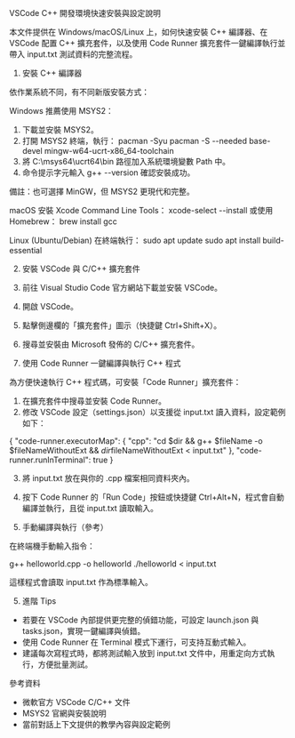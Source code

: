 VSCode C++ 開發環境快速安裝與設定說明

本文件提供在 Windows/macOS/Linux 上，如何快速安裝 C++ 編譯器、在 VSCode 配置 C++ 擴充套件，以及使用 Code Runner 擴充套件一鍵編譯執行並帶入 input.txt 測試資料的完整流程。

1. 安裝 C++ 編譯器

依作業系統不同，有不同新版安裝方式：

Windows
推薦使用 MSYS2：

1. 下載並安裝 MSYS2。
2. 打開 MSYS2 終端，執行：
   pacman -Syu
   pacman -S --needed base-devel mingw-w64-ucrt-x86_64-toolchain
3. 將 C:\msys64\ucrt64\bin 路徑加入系統環境變數 Path 中。
4. 命令提示字元輸入 g++ --version 確認安裝成功。

備註：也可選擇 MinGW，但 MSYS2 更現代和完整。

macOS
安裝 Xcode Command Line Tools：
xcode-select --install
或使用 Homebrew：
brew install gcc

Linux (Ubuntu/Debian)
在終端執行：
sudo apt update
sudo apt install build-essential

2. 安裝 VSCode 與 C/C++ 擴充套件

1. 前往 Visual Studio Code 官方網站下載並安裝 VSCode。
1. 開啟 VSCode。
1. 點擊側邊欄的「擴充套件」圖示（快捷鍵 Ctrl+Shift+X）。
1. 搜尋並安裝由 Microsoft 發佈的 C/C++ 擴充套件。

1. 使用 Code Runner 一鍵編譯與執行 C++ 程式

為方便快速執行 C++ 程式碼，可安裝「Code Runner」擴充套件：

1. 在擴充套件中搜尋並安裝 Code Runner。
2. 修改 VSCode 設定（settings.json）以支援從 input.txt 讀入資料，設定範例如下：

{
"code-runner.executorMap": {
"cpp": "cd $dir && g++ $fileName -o $fileNameWithoutExt && $dir$fileNameWithoutExt < input.txt"
},
"code-runner.runInTerminal": true
}

3. 將 input.txt 放在與你的 .cpp 檔案相同資料夾內。
4. 按下 Code Runner 的「Run Code」按鈕或快捷鍵 Ctrl+Alt+N，程式會自動編譯並執行，且從 input.txt 讀取輸入。

5. 手動編譯與執行（參考）

在終端機手動輸入指令：

g++ helloworld.cpp -o helloworld
./helloworld < input.txt

這樣程式會讀取 input.txt 作為標準輸入。

5. 進階 Tips

- 若要在 VSCode 內部提供更完整的偵錯功能，可設定 launch.json 與 tasks.json，實現一鍵編譯與偵錯。
- 使用 Code Runner 在 Terminal 模式下運行，可支持互動式輸入。
- 建議每次寫程式時，都將測試輸入放到 input.txt 文件中，用重定向方式執行，方便批量測試。

參考資料

- 微軟官方 VSCode C/C++ 文件
- MSYS2 官網與安裝說明
- 當前對話上下文提供的教學內容與設定範例
